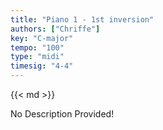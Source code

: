 ```yaml
---
title: "Piano 1 - 1st inversion"
authors: ["Chriffe"]
key: "C-major"
tempo: "100"
type: "midi"
timesig: "4-4"
---
```

{{< md >}}

<!-- TODO: Add a description here -->
No Description Provided!
